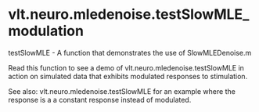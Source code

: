 # vlt.neuro.mledenoise.testSlowMLE_modulation

  testSlowMLE - A function that demonstrates the use of SlowMLEDenoise.m
 
   Read this function to see a demo of vlt.neuro.mledenoise.testSlowMLE in action on
   simulated data that exhibits modulated responses to stimulation.
 
   See also: vlt.neuro.mledenoise.testSlowMLE for an example where the response is a 
   a constant response instead of modulated.
